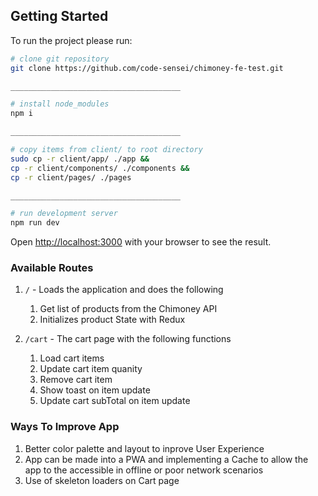 ## Getting Started

To run the project please run:

```bash
# clone git repository
git clone https://github.com/code-sensei/chimoney-fe-test.git

______________________________________

# install node_modules
npm i

______________________________________

# copy items from client/ to root directory
sudo cp -r client/app/ ./app && 
cp -r client/components/ ./components && 
cp -r client/pages/ ./pages 

______________________________________

# run development server
npm run dev
```

Open [http://localhost:3000](http://localhost:3000) with your browser to see the result.

### Available Routes
1. `/` - Loads the application and does the following
    1. Get list of products from the Chimoney API
    2. Initializes product State with Redux

2. `/cart` - The cart page with the following functions
    1. Load cart items
    2. Update cart item quanity
    3. Remove cart item
    4. Show toast on item update
    5. Update cart subTotal on item update

### Ways To Improve App
1. Better color palette and layout to inprove User Experience
2. App can be made into a PWA and implementing a Cache to allow the app to the accessible in offline or poor network scenarios 
3. Use of skeleton loaders on Cart page